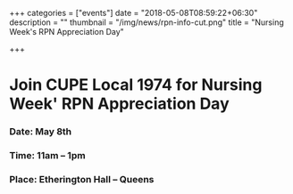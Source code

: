 +++
categories = ["events"]
date = "2018-05-08T08:59:22+06:30"
description = ""
thumbnail = "/img/news/rpn-info-cut.png"
title = "Nursing Week's RPN Appreciation Day"

+++


# Join CUPE Local 1974 for Nursing Week' RPN Appreciation Day  


### Date: May 8th 
### Time: 11am – 1pm
### Place: Etherington Hall – Queens


